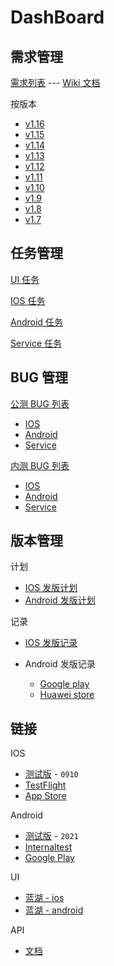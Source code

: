 # DashBoard

## 需求管理

[需求列表](https://github.com/bookey-dev/bookey.prd/issues) --- [Wiki 文档](https://github.com/bookey-dev/bookey.prd/wiki)

按版本

- [v1.16](https://github.com/bookey-dev/bookey.prd/issues?q=is%3Aopen+is%3Aissue+label%3Av1.16)
- [v1.15](https://github.com/bookey-dev/bookey.prd/issues?q=is%3Aopen+is%3Aissue+label%3Av1.15)
- [v1.14](https://github.com/bookey-dev/bookey.prd/issues?q=is%3Aopen+is%3Aissue+label%3Av1.14)
- [v1.13](https://github.com/bookey-dev/bookey.prd/issues?q=is%3Aopen+is%3Aissue+label%3Av1.13)
- [v1.12](https://github.com/bookey-dev/bookey.prd/projects/34)
- [v1.11](https://github.com/bookey-dev/bookey.prd/projects/33)
- [v1.10](https://github.com/bookey-dev/bookey.prd/projects/24)
- [v1.9](https://github.com/bookey-dev/bookey.prd/projects/20)
- [v1.8](https://github.com/bookey-dev/bookey.prd/projects/13)
- [v1.7](https://github.com/bookey-dev/bookey.prd/projects/12)

## 任务管理

[UI 任务](https://github.com/orgs/bookey-dev/projects/17)

[IOS 任务](https://github.com/orgs/bookey-dev/projects/15)

[Android 任务](https://github.com/orgs/bookey-dev/projects/14)

[Service 任务](https://github.com/orgs/bookey-dev/projects/16)

## BUG 管理

[公测 BUG 列表](https://github.com/bookey-dev/bookey.bug/issues)

- [IOS](https://github.com/bookey-dev/bookey.bug/issues?q=is%3Aopen+is%3Aissue+label%3A%22platform%3A+ios%22)
- [Android](https://github.com/bookey-dev/bookey.bug/issues?q=is%3Aopen+is%3Aissue+label%3A%22platform%3A+android%22)
- [Service](https://github.com/bookey-dev/bookey.bug/issues?q=is%3Aopen+is%3Aissue+label%3A%22platform%3A+service%22)

[内测 BUG 列表](https://github.com/bookey-dev/bookey.prd/issues?q=is%3Aopen+is%3Aissue+label%3Abug)

- [IOS](https://github.com/bookey-dev/bookey.prd/issues?q=is%3Aopen+is%3Aissue+label%3Abug%2C%22task%3A+ios%22)
- [Android](https://github.com/bookey-dev/bookey.prd/issues?q=is%3Aopen+is%3Aissue+label%3Abug%2C%22task%3A+android%22)
- [Service](https://github.com/bookey-dev/bookey.prd/issues?q=is%3Aopen+is%3Aissue+label%3Abug%2C%22task%3A+service%22)

## 版本管理

计划

- [IOS 发版计划](https://github.com/bookey-dev/bookey.prd/projects/31)
- [Android 发版计划](https://github.com/bookey-dev/bookey.prd/projects/32)

记录

- [IOS 发版记录](https://github.com/bookey-dev/bookey.prd/issues?q=label%3A"releases%3A+ios"+)

- Android 发版记录
  - [Google play](https://github.com/bookey-dev/bookey.prd/issues?q=label%3A"releases%3A+google"+)
  - [Huawei store](https://github.com/bookey-dev/bookey.prd/issues?q=label%3A"releases%3A+huawei"+)

## 链接

IOS

- [测试版](https://www.pgyer.com/o9So) - `0910`
- [TestFlight](https://apps.apple.com/cn/app/testflight/id899247664)
- [App Store](https://apps.apple.com/cn/app/id1490069864)

Android

- [测试版](https://www.pgyer.com/C5re) - `2021`
- [Internaltest](https://play.google.com/apps/internaltest/4700196513230198982)
- [Google Play](https://play.google.com/store/apps/details?id=app.bookey)

UI

- [蓝湖 - ios](https://lanhuapp.com/web/#/item/project/stage?pid=462d690a-837c-414f-9495-282024ca3c01)
- [蓝湖 - android](https://lanhuapp.com/web/#/item/project/stage?pid=8ea76ba6-7dd7-4287-b686-bd9d13f444c4)

API

- [文档](https://dev.bookey.app:8080/doc.html)
